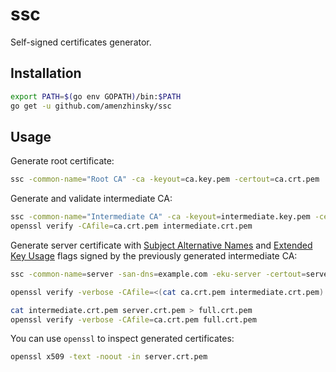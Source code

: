 # ssc

Self-signed certificates generator.

## Installation

```bash
export PATH=$(go env GOPATH)/bin:$PATH
go get -u github.com/amenzhinsky/ssc
```

## Usage

Generate root certificate:

```bash
ssc -common-name="Root CA" -ca -keyout=ca.key.pem -certout=ca.crt.pem
```

Generate and validate intermediate CA:

```bash
ssc -common-name="Intermediate CA" -ca -keyout=intermediate.key.pem -certout=intermediate.crt.pem
openssl verify -CAfile=ca.crt.pem intermediate.crt.pem
```

Generate server certificate with [Subject Alternative Names](https://tools.ietf.org/html/rfc5280#section-4.2.1.6) and [Extended Key Usage](https://tools.ietf.org/html/rfc5280#section-4.2.1.12) flags signed by the previously generated intermediate CA:

```bash
ssc -common-name=server -san-dns=example.com -eku-server -certout=server.crt.pem -keyout=server.key.out -cacert=intermediate.crt.pem -cakey=intermediate.key.pem

openssl verify -verbose -CAfile=<(cat ca.crt.pem intermediate.crt.pem) server.crt.pem

cat intermediate.crt.pem server.crt.pem > full.crt.pem
openssl verify -verbose -CAfile=ca.crt.pem full.crt.pem 
```

You can use `openssl` to inspect generated certificates:

```bash
openssl x509 -text -noout -in server.crt.pem
```
